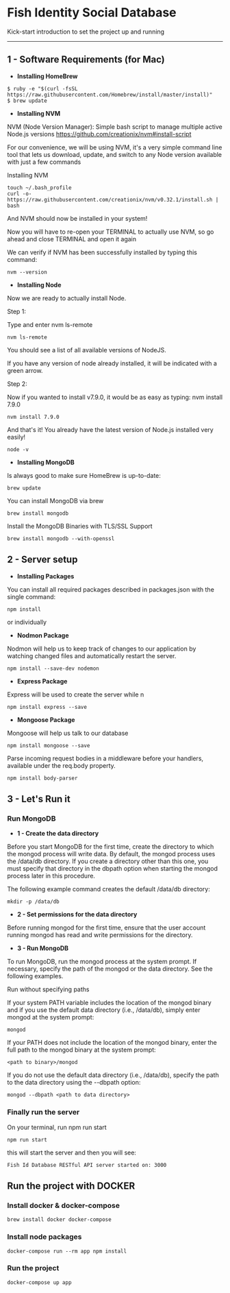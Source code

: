 # Fish Identity Social Database

Kick-start introduction to set the project up and running

---

## 1 - Software Requirements (for Mac)


- **Installing HomeBrew**

```
$ ruby -e "$(curl -fsSL https://raw.githubusercontent.com/Homebrew/install/master/install)"
$ brew update
```


- **Installing NVM**

NVM (Node Version Manager): Simple bash script to manage multiple active Node.js versions https://github.com/creationix/nvm#install-script

For our convenience, we will be using NVM, it's a very simple command line tool that lets us download, update, and switch to any Node version available with just a few commands

Installing NVM

```
touch ~/.bash_profile
curl -o- https://raw.githubusercontent.com/creationix/nvm/v0.32.1/install.sh | bash
```

And NVM should now be installed in your system!

Now you will have to re-open your TERMINAL to actually use NVM, so go ahead and close TERMINAL and open it again


We can verify if NVM has been successfully installed by typing this command:

```
nvm --version
```

- **Installing Node**


Now we are ready to actually install Node.


Step 1:

Type and enter nvm ls-remote

```
nvm ls-remote
```

You should see a list of all available versions of NodeJS.

If you have any version of node already installed, it will be indicated with a green arrow.

Step 2:

Now if you wanted to install v7.9.0, it would be as easy as typing: nvm install 7.9.0

```
nvm install 7.9.0
```

And that's it! You already have the latest version of Node.js installed very easily!

```
node -v
```

- **Installing MongoDB**

Is always good to make sure HomeBrew is up-to-date:

```
brew update
```

You can install MongoDB via brew

```
brew install mongodb
```

Install the MongoDB Binaries with TLS/SSL Support

```
brew install mongodb --with-openssl
```


## 2 - Server setup

- **Installing Packages**

You can install all required packages described in packages.json with the single command:

```
npm install
```

or individually


- **Nodmon Package**


Nodmon will help us to keep track of changes to our application by watching changed files and automatically restart the server.

```
npm install --save-dev nodemon
```

- **Express Package**

Express will be used to create the server while n

```
npm install express --save
```

- **Mongoose Package**

Mongoose will help us talk to our database

```
npm install mongoose --save
```

Parse incoming request bodies in a middleware before your handlers, available under the req.body property.


```
npm install body-parser
```



## 3 - Let's Run it

### Run MongoDB

- **1 - Create the data directory**

Before you start MongoDB for the first time, create the directory to which the mongod process will write data. By default, the mongod process uses the /data/db directory. If you create a directory other than this one, you must specify that directory in the dbpath option when starting the mongod process later in this procedure.

The following example command creates the default /data/db directory:

```
mkdir -p /data/db
```

- **2 - Set permissions for the data directory**


Before running mongod for the first time, ensure that the user account running mongod has read and write permissions for the directory.


- **3 - Run MongoDB**


To run MongoDB, run the mongod process at the system prompt. If necessary, specify the path of the mongod or the data directory. See the following examples.

Run without specifying paths

If your system PATH variable includes the location of the mongod binary and if you use the default data directory (i.e., /data/db), simply enter mongod at the system prompt:

```
mongod
```


If your PATH does not include the location of the mongod binary, enter the full path to the mongod binary at the system prompt:

```
<path to binary>/mongod
```


If you do not use the default data directory (i.e., /data/db), specify the path to the data directory using the --dbpath option:

```
mongod --dbpath <path to data directory>
```


### Finally run the server

On your terminal, run npm run start

```
npm run start
```

this will start the server and then you will see:

```
Fish Id Database RESTful API server started on: 3000
```

## Run the project with DOCKER

### Install docker & docker-compose

```
brew install docker docker-compose
```

### Install node packages

```
docker-compose run --rm app npm install
```

### Run the project

```
docker-compose up app
```

